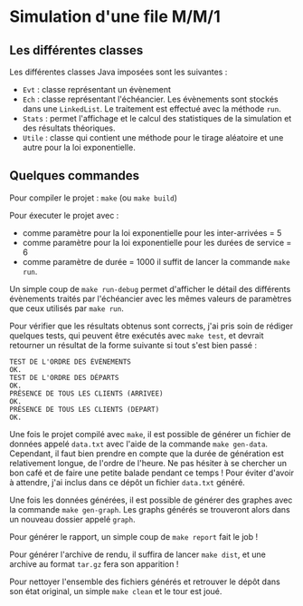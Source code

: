Simulation d'une file M/M/1
===========================

## Les différentes classes

Les différentes classes Java imposées sont les suivantes :

  - `Evt` : classe représentant un évènement
  - `Ech` : classe représentant l'échéancier. Les évènements sont stockés dans
    une `LinkedList`. Le traitement est effectué avec la méthode `run`.
  - `Stats` : permet l'affichage et le calcul des statistiques de la simulation
    et des résultats théoriques.
  - `Utile` : classe qui contient une méthode pour le tirage aléatoire et une
    autre pour la loi exponentielle.

## Quelques commandes

Pour compiler le projet : `make` (ou `make build`)

Pour éxecuter le projet avec :
  - comme paramètre pour la loi exponentielle pour les inter-arrivées = 5
  - comme paramètre pour la loi exponentielle pour les durées de service = 6
  - comme paramètre de durée = 1000
il suffit de lancer la commande `make run`.

Un simple coup de `make run-debug` permet d'afficher le détail des différents
évènements traités par l'échéancier avec les mêmes valeurs de paramètres que
ceux utilisés par `make run`.

Pour vérifier que les résultats obtenus sont corrects, j'ai pris soin de rédiger
quelques tests, qui peuvent être exécutés avec `make test`, et devrait
retourner un résultat de la forme suivante si tout s'est bien passé :

```
TEST DE L'ORDRE DES ÉVÈNEMENTS
OK.
TEST DE L'ORDRE DES DÉPARTS
OK.
PRÉSENCE DE TOUS LES CLIENTS (ARRIVEE)
OK.
PRÉSENCE DE TOUS LES CLIENTS (DEPART)
OK.
```

Une fois le projet compilé avec `make`, il est possible de générer un fichier
de données appelé `data.txt` avec l'aide de la commande `make gen-data`.
Cependant, il faut bien prendre en compte que la durée de génération est
relativement longue, de l'ordre de l'heure. Ne pas hésiter à se chercher un bon
café et de faire une petite balade pendant ce temps ! Pour éviter d'avoir à
attendre, j'ai inclus dans ce dépôt un fichier `data.txt` généré.

Une fois les données générées, il est possible de générer des graphes avec
la commande `make gen-graph`. Les graphs générés se trouveront alors dans un
nouveau dossier appelé `graph`.

Pour générer le rapport, un simple coup de `make report` fait le job !

Pour générer l'archive de rendu, il suffira de lancer `make dist`, et une
archive au format `tar.gz` fera son apparition !

Pour nettoyer l'ensemble des fichiers générés et retrouver le dépôt dans son
état original, un simple `make clean` et le tour est joué.
